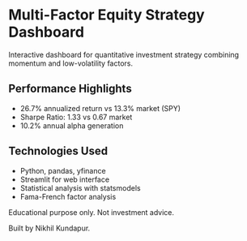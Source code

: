 # Multi-Factor Equity Strategy Dashboard

Interactive dashboard for quantitative investment strategy combining momentum and low-volatility factors.

## Performance Highlights
- 26.7% annualized return vs 13.3% market (SPY)
- Sharpe Ratio: 1.33 vs 0.67 market
- 10.2% annual alpha generation

## Technologies Used
- Python, pandas, yfinance
- Streamlit for web interface
- Statistical analysis with statsmodels
- Fama-French factor analysis

Educational purpose only. Not investment advice.

Built by Nikhil Kundapur.